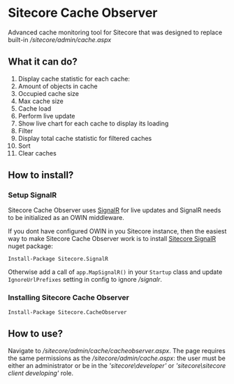 # Sitecore Cache Observer
Advanced cache monitoring tool for Sitecore that was designed to replace built-in
_/sitecore/admin/cache.aspx_

## What it can do?

1. Display cache statistic for each cache:
 1. Amount of objects in cache
 2. Occupied cache size
 3. Max cache size
 4. Cache load
2. Perform live update
3. Show live chart for each cache to display its loading
4. Filter
5. Display total cache statistic for filtered caches
6. Sort
7. Clear caches

## How to install?

### Setup SignalR
Sitecore Cache Observer uses [SignalR](http://www.asp.net/signalr) for live updates and SignalR needs to be initialized as an OWIN middleware.

If you dont have configured OWIN in you Sitecore instance, then the easiest way to make Sitecore Cache Observer work
is to install [Sitecore SignalR](https://github.com/VyacheslavPritykin/Sitecore-SignalR) nuget package:

```
Install-Package Sitecore.SignalR
```

Otherwise add a call of `app.MapSignalR()` in your `Startup` class and update `IgnoreUrlPrefixes` setting in config to ignore _/signalr_. 

### Installing Sitecore Cache Observer
```
Install-Package Sitecore.CacheObserver
```
## How to use?

Navigate to _/sitecore/admin/cache/cacheobserver.aspx_. The page requires the same permissions as the _/sitecore/admin/cache.aspx_: the user must be either an administrator or be in the _'sitecore\developer'_ or *'sitecore\sitecore client developing'* role.
